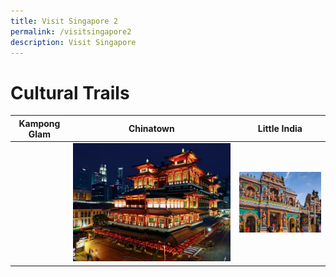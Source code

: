 ```yaml
---
title: Visit Singapore 2
permalink: /visitsingapore2
description: Visit Singapore
---
```


# Cultural Trails


| Kampong Glam | Chinatown | Little India |
| -------- | -------- | -------- |
| ![]()|![](/images/China%20town.jpg)| ![](/images/little%20india.png)|